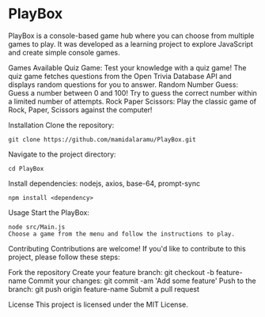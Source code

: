 # PlayBox

PlayBox is a console-based game hub where you can choose from multiple games to play. It was developed as a learning project to explore JavaScript and create simple console games.

Games Available
Quiz Game: Test your knowledge with a quiz game! The quiz game fetches questions from the Open Trivia Database API and displays random questions for you to answer.
Random Number Guess: Guess a number between 0 and 100! Try to guess the correct number within a limited number of attempts.
Rock Paper Scissors: Play the classic game of Rock, Paper, Scissors against the computer!

Installation
Clone the repository:


````
git clone https://github.com/mamidalaramu/PlayBox.git
````
Navigate to the project directory:


````
cd PlayBox
````
Install dependencies: nodejs, axios, base-64, prompt-sync


````
npm install <dependency>
````

Usage
Start the PlayBox:

````
node src/Main.js
Choose a game from the menu and follow the instructions to play.
````

Contributing
Contributions are welcome! If you'd like to contribute to this project, please follow these steps:

Fork the repository
Create your feature branch: git checkout -b feature-name
Commit your changes: git commit -am 'Add some feature'
Push to the branch: git push origin feature-name
Submit a pull request


License
This project is licensed under the MIT License.
